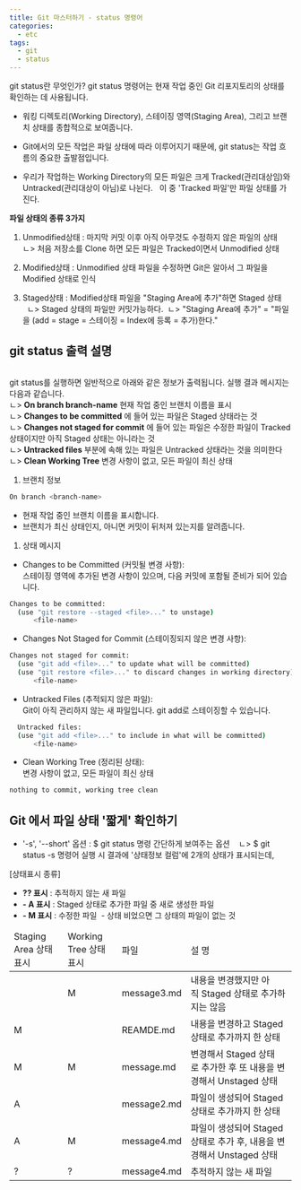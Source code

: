 ```yaml
---
title: Git 마스터하기 - status 명령어
categories:
  - etc 
tags:
  - git
  - status
---
```


git status란 무엇인가?
git status 명령어는 현재 작업 중인 Git 리포지토리의 상태를 확인하는 데 사용됩니다.
- 워킹 디렉토리(Working Directory), 스테이징 영역(Staging Area), 그리고 브랜치 상태를 종합적으로 보여줍니다.  
- Git에서의 모든 작업은 파일 상태에 따라 이루어지기 때문에, git status는 작업 흐름의 중요한 출발점입니다.  

- 우리가 작업하는 Working Directory의 모든 파일은 크게 Tracked(관리대상임)와 Untracked(관리대상이 아님)로 나뉜다.
  이 중 'Tracked 파일'만 파일 상태를 가진다. 

**파일 상태의 종류 3가지**
1. Unmodified상태 : 마지막 커밋 이후 아직 아무것도 수정하지 않은 파일의 상태      ㄴ> 처음 저장소를 Clone 하면 모든 파일은 Tracked이면서 Unmodified 상태  

2. Modified상태 : Unmodified 상태 파일을 수정하면 Git은 알아서 그 파일을 Modified 상태로 인식  
3. Staged상태 : Modified상태 파일을 "Staging Area에 추가"하면 Staged 상태      
   ㄴ> Staged 상태의 파일만 커밋가능하다.  
   ㄴ> "Staging Area에 추가" = "파일을 (add = stage = 스테이징 = Index에 등록 = 추가)한다."  


## git status 출력 설명

<figure style="width: 100%" class="align-center">
  <img src="{{ site.url }}{{ site.baseurl }}/assets/images/etc/git-status.png" alt="">
  <figcaption></figcaption>
</figure>  


git status를 실행하면 일반적으로 아래와 같은 정보가 출력됩니다.
실행 결과 메시지는 다음과 같습니다.  
  ㄴ> **On branch branch-name**  현재 작업 중인 브랜치 이름을 표시  
  ㄴ> **Changes to be committed** 에 들어 있는 파일은 Staged 상태라는 것  
  ㄴ> **Changes not staged for commit** 에 들어 있는 파일은 수정한 파일이 Tracked 상태이지만 아직 Staged 상태는 아니라는 것  
  ㄴ> **Untracked files** 부분에 속해 있는 파일은 Untracked 상태라는 것을 의미한다   
  ㄴ> **Clean Working Tree** 변경 사항이 없고, 모든 파일이 최신 상태  
  
1. 브랜치 정보
```bash
On branch <branch-name>
```
- 현재 작업 중인 브랜치 이름을 표시합니다.  
- 브랜치가 최신 상태인지, 아니면 커밋이 뒤처져 있는지를 알려줍니다.   

1. 상태 메시지
- Changes to be Committed (커밋될 변경 사항):  
스테이징 영역에 추가된 변경 사항이 있으며, 다음 커밋에 포함될 준비가 되어 있습니다.  
```bash
Changes to be committed:
  (use "git restore --staged <file>..." to unstage)
      <file-name>
```

- Changes Not Staged for Commit (스테이징되지 않은 변경 사항):  
```bash
Changes not staged for commit:
  (use "git add <file>..." to update what will be committed)
  (use "git restore <file>..." to discard changes in working directory)
      <file-name>
```
- Untracked Files (추적되지 않은 파일):  
Git이 아직 관리하지 않는 새 파일입니다. git add로 스테이징할 수 있습니다.  
```bash
  Untracked files:
  (use "git add <file>..." to include in what will be committed)
      <file-name>
```
- Clean Working Tree (정리된 상태):  
변경 사항이 없고, 모든 파일이 최신 상태
```bash
nothing to commit, working tree clean
```

##  Git 에서 파일 상태 '짧게' 확인하기  

- '-s', '--short' 옵션 : $ git status 명령 간단하게 보여주는 옵션
   ㄴ> $ git status -s 명령어 실행 시 결과에 '상태정보 컬럼'에 2개의 상태가 표시되는데, 

[상태표시 종류]  
- **?? 표시** : 추적하지 않는 새 파일  
- **- A 표시** : Staged 상태로 추가한 파일 중 새로 생성한 파일  
- **- M 표시** : 수정한 파일  - 상태 비었으면 그 상태의 파일이 없는 것  


<table>
    <colgroup>
        <col width="20%">
        <col width="20%">
        <col width="20%">
        <col width="40%">
    </colgroup>
    <thead>
    <tr>
        <td>Staging Area 상태 표시 </td>
        <td>Working Tree 상태 표시 </td>
        <td style="width=10%">파일 </td>        
        <td>설 명</td>
    </tr>
    </thead>
    <tbody>
    <tr>
        <td></td>
        <td>M</td>
        <td>message3.md</td>
        <td>내용을 변경했지만 아직 Staged 상태로 추가하지는 않음</td>
    </tr>        
    <tr>
        <td>M</td>
        <td> </td>
        <td>REAMDE.md</td>
        <td>내용을 변경하고 Staged 상태로 추가까지 한 상태</td>
    </tr>
    <tr>
        <td>M</td>
        <td>M</td>
        <td>message.md</td>
        <td>변경해서 Staged 상태로 추가한 후 또 내용을 변경해서 Unstaged 상태</td>
    </tr>    
    <tr>
        <td>A</td>
        <td> </td>
        <td>message2.md</td>
        <td>파일이 생성되어 Staged 상태로 추가까지 한 상태</td>
    </tr>     
    <tr>
        <td>A</td>
        <td>M</td>
        <td>message4.md</td>
        <td>파일이 생성되어 Staged 상태로 추가 후,  내용을 변경해서 Unstaged 상태</td>
    </tr>         
    <tr>
        <td>?</td>
        <td>?</td>
        <td>message4.md</td>
        <td>추적하지 않는 새 파일</td>
    </tr>           
    </tbody>
</table>
 
